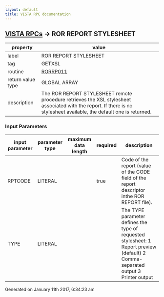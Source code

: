 ```yaml
---
layout: default
title: VISTA RPC documentation
---
```




## [VISTA RPCs](TableOfContent.md) &#8594; ROR REPORT STYLESHEET 

 property | value 
--- | --- 
 label | ROR REPORT STYLESHEET
 tag | GETXSL
 routine | [RORRP011](http://code.osehra.org/dox/Routine_RORRP011_source.html)
 return value type | GLOBAL ARRAY
 description | The ROR REPORT STYLESHEET remote procedure retrieves the XSL stylesheet associated with the report. If there is no stylesheet available, the default one is returned.

### Input Parameters

| input parameter | parameter type | maximum data length | required | description | 
| --- | --- | --- | --- | --- | 
| RPTCODE | LITERAL |  | true | Code of the report (value of the CODE field of the report descriptor inthe ROR REPORT file). | 
| TYPE | LITERAL |  |  | The TYPE parameter defines the type of requested stylesheet:   1  Report preview (default)  2  Comma-separated output  3  Printer output | 




Generated on January 11th 2017, 6:34:23 am